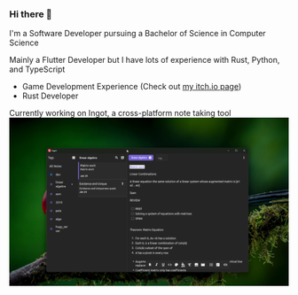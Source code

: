 ### Hi there 👋

I'm a Software Developer pursuing a Bachelor of Science in Computer Science

Mainly a Flutter Developer but I have lots of experience with Rust, Python, and TypeScript

- Game Development Experience (Check out [my itch.io page](https://blacksoapgames.itch.io))
- Rust Developer

Currently working on Ingot, a cross-platform note taking tool
![ingot showcase](W21RXegTKp.png)
